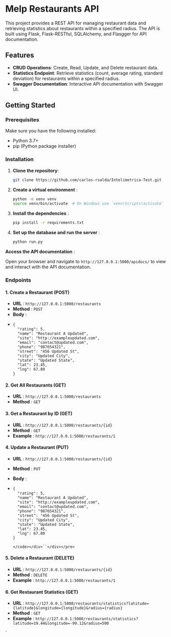# Melp Restaurants API

This project provides a REST API for managing restaurant data and retrieving statistics about restaurants within a specified radius. The API is built using Flask, Flask-RESTful, SQLAlchemy, and Flasgger for API documentation.

## Features

- **CRUD Operations**: Create, Read, Update, and Delete restaurant data.
- **Statistics Endpoint**: Retrieve statistics (count, average rating, standard deviation) for restaurants within a specified radius.
- **Swagger Documentation**: Interactive API documentation with Swagger UI.

## Getting Started

### Prerequisites

Make sure you have the following installed:

- Python 3.7+
- pip (Python package installer)

### Installation

1. **Clone the repository**:

   ```sh
   git clone https://github.com/carlos-rsalda/Intelimetrica-Test.git
   ```
2. **Create a virtual environment** :

   ```sh
   python -m venv venv
   source venv/bin/activate  # On Windows use `venv\Scripts\activate`
   ```
3. **Install the dependencies** :

   ```sh
   pip install -r requirements.txt
   ```
4. **Set up the database and run the server** :

   ```sh
   python run.py
   ```

**Access the API documentation** :

Open your browser and navigate to `http://127.0.0.1:5000/apidocs/` to view and interact with the API documentation.


### Endpoints

#### 1. Create a Restaurant (POST)

* **URL** : `http://127.0.0.1:5000/restaurants`
* **Method** : `POST`
* **Body** :
* ```
  {
    "rating": 5,
    "name": "Restaurant A Updated",
    "site": "http://exampleupdated.com",
    "email": "contact@updated.com",
    "phone": "987654321",
    "street": "456 Updated St",
    "city": "Updated City",
    "state": "Updated State",
    "lat": 23.45,
    "lng": 67.89
  }

  ```

#### 2. Get All Restaurants (GET)

* **URL** : `http://127.0.0.1:5000/restaurants`
* **Method** : `GET`

#### 3. Get a Restaurant by ID (GET)

* **URL** : `http://127.0.0.1:5000/restaurants/{id}`
* **Method** : `GET`
* **Example** : `http://127.0.0.1:5000/restaurants/1`

#### 4. Update a Restaurant (PUT)

* **URL** : `http://127.0.0.1:5000/restaurants/{id}`
* **Method** : `PUT`
* **Body** :
* ```
  {
    "rating": 5,
    "name": "Restaurant A Updated",
    "site": "http://exampleupdated.com",
    "email": "contact@updated.com",
    "phone": "987654321",
    "street": "456 Updated St",
    "city": "Updated City",
    "state": "Updated State",
    "lat": 23.45,
    "lng": 67.89
  }

  ```


  `</code></div>``</div></pre>`

#### 5. Delete a Restaurant (DELETE)

* **URL** : `http://127.0.0.1:5000/restaurants/{id}`
* **Method** : `DELETE`
* **Example** : `http://127.0.0.1:5000/restaurants/1`

#### 6. Get Restaurant Statistics (GET)

* **URL** : `http://127.0.0.1:5000/restaurants/statistics?latitude={latitude}&longitude={longitude}&radius={radius}`
* **Method** : `GET`
* **Example** : `http://127.0.0.1:5000/restaurants/statistics?latitude=19.44&longitude=-99.12&radius=500`

`
